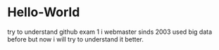 # Hello-World
try to understand github exam 1
i webmaster sinds 2003 used big data before 
but now i will try to understand it better.

